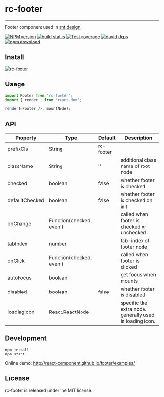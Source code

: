 # rc-footer

---

Footer component used in [ant.design](https://ant.design).

[![NPM version][npm-image]][npm-url]
[![build status][travis-image]][travis-url]
[![Test coverage][coveralls-image]][coveralls-url]
[![david deps][david-image]][david-url]
[![npm download][download-image]][download-url]

[npm-image]: http://img.shields.io/npm/v/rc-footer.svg?style=flat-square
[npm-url]: http://npmjs.org/package/rc-footer
[travis-image]: https://img.shields.io/travis/react-component/footer.svg?style=flat-square
[travis-url]: https://travis-ci.org/react-component/footer
[coveralls-image]: https://img.shields.io/coveralls/react-component/footer.svg?style=flat-square
[coveralls-url]: https://coveralls.io/r/react-component/footer?branch=master
[david-image]: https://david-dm.org/react-component/footer/status.svg?style=flat-square
[david-url]: https://david-dm.org/react-component/footer
[download-image]: https://img.shields.io/npm/dm/rc-footer.svg?style=flat-square
[download-url]: https://npmjs.org/package/rc-footer

## Install

[![rc-footer](https://nodei.co/npm/rc-footer.png)](https://npmjs.org/package/rc-footer)

## Usage

```js
import Footer from 'rc-footer';
import { render } from 'react-dom';

render(<Footer />, mountNode);
```

## API

| Property       | Type                     | Default   | Description                                              |
| -------------- | ------------------------ | --------- | -------------------------------------------------------- |
| prefixCls      | String                   | rc-footer |                                                          |
| className      | String                   | ''        | additional class name of root node                       |
| checked        | boolean                  | false     | whether footer is checked                                |
| defaultChecked | boolean                  | false     | whether footer is checked on init                        |
| onChange       | Function(checked, event) |           | called when footer is checked or unchecked               |
| tabIndex       | number                   |           | tab-index of footer node                                 |
| onClick        | Function(checked, event) |           | called when footer is clicked                            |
| autoFocus      | boolean                  |           | get focus when mounts                                    |
| disabled       | boolean                  | false     | whether footer is disabled                               |
| loadingIcon    | React.ReactNode          |           | specific the extra node. generally used in loading icon. |

## Development

```
npm install
npm start
```

Online demo: http://react-component.github.io/footer/examples/

## License

rc-footer is released under the MIT license.
